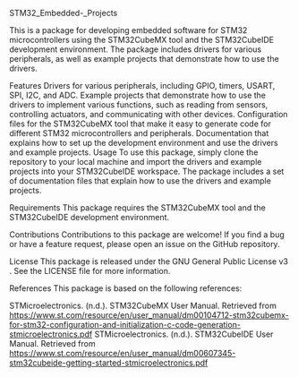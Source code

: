 STM32_Embedded-_Projects

This is a package for developing embedded software for STM32 microcontrollers using the STM32CubeMX tool and the STM32CubeIDE development environment. The package includes drivers for various peripherals, as well as example projects that demonstrate how to use the drivers.

Features
Drivers for various peripherals, including GPIO, timers, USART, SPI, I2C, and ADC.
Example projects that demonstrate how to use the drivers to implement various functions, such as reading from sensors, controlling actuators, and communicating with other devices.
Configuration files for the STM32CubeMX tool that make it easy to generate code for different STM32 microcontrollers and peripherals.
Documentation that explains how to set up the development environment and use the drivers and example projects.
Usage
To use this package, simply clone the repository to your local machine and import the drivers and example projects into your STM32CubeIDE workspace. The package includes a set of documentation files that explain how to use the drivers and example projects.

Requirements
This package requires the STM32CubeMX tool and the STM32CubeIDE development environment.

Contributions
Contributions to this package are welcome! If you find a bug or have a feature request, please open an issue on the GitHub repository.

License
This package is released under the GNU General Public License v3 . See the LICENSE file for more information.

References
This package is based on the following references:

STMicroelectronics. (n.d.). STM32CubeMX User Manual. Retrieved from https://www.st.com/resource/en/user_manual/dm00104712-stm32cubemx-for-stm32-configuration-and-initialization-c-code-generation-stmicroelectronics.pdf
STMicroelectronics. (n.d.). STM32CubeIDE User Manual. Retrieved from https://www.st.com/resource/en/user_manual/dm00607345-stm32cubeide-getting-started-stmicroelectronics.pdf
